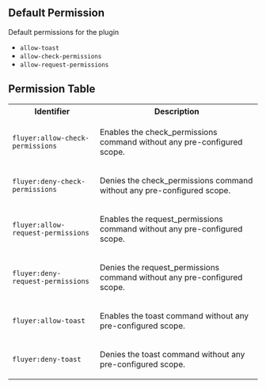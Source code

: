 ## Default Permission

Default permissions for the plugin

- `allow-toast`
- `allow-check-permissions`
- `allow-request-permissions`

## Permission Table

<table>
<tr>
<th>Identifier</th>
<th>Description</th>
</tr>


<tr>
<td>

`fluyer:allow-check-permissions`

</td>
<td>

Enables the check_permissions command without any pre-configured scope.

</td>
</tr>

<tr>
<td>

`fluyer:deny-check-permissions`

</td>
<td>

Denies the check_permissions command without any pre-configured scope.

</td>
</tr>

<tr>
<td>

`fluyer:allow-request-permissions`

</td>
<td>

Enables the request_permissions command without any pre-configured scope.

</td>
</tr>

<tr>
<td>

`fluyer:deny-request-permissions`

</td>
<td>

Denies the request_permissions command without any pre-configured scope.

</td>
</tr>

<tr>
<td>

`fluyer:allow-toast`

</td>
<td>

Enables the toast command without any pre-configured scope.

</td>
</tr>

<tr>
<td>

`fluyer:deny-toast`

</td>
<td>

Denies the toast command without any pre-configured scope.

</td>
</tr>
</table>
